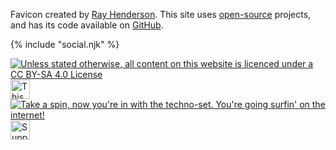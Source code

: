 Favicon created by [Ray Henderson](https://www.deviantart.com/bloodyarchimedes). This site uses [open-source](/open-source/) projects, and has its code available on [GitHub](https://github.com/PersonMeetup/personmeetup-web). 

<div class="social socialMid">{% include "social.njk" %}</div>

<a rel="license external" href="http://creativecommons.org/licenses/by-sa/4.0/"><img title="Unless stated otherwise, all content on this website is licenced under a CC BY-SA 4.0 License" src="/img/cc-bysa.png"></a> <a rel="external" href="https://neocities.org/"><img src="/img/neocities.gif" title="This website is hosted by Neocities" style="height: 31px;"></a> <a href="/links/"><img src="/img/retro.gif" class="mobileHide" title="Take a spin, now you're in with the techno-set. You're going surfin' on the internet!"></a> <a rel="external" href="https://ko-fi.com/personmeetup"><img src="/img/kofi.png" title="Support me on Kofi!" style="height: 31px;"></a>